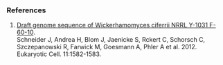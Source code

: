 ### References

1.  [Draft genome sequence of Wickerhamomyces ciferrii NRRL Y-1031
    F-60-10](http://europepmc.org/abstract/MED/23193139).\
    Schneider J, Andrea H, Blom J, Jaenicke S, Rckert C, Schorsch C,
    Szczepanowski R, Farwick M, Goesmann A, Phler A et al. 2012.
    Eukaryotic Cell. 11:1582-1583.
